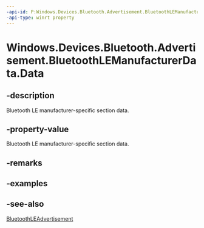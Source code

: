 ----api-id: P:Windows.Devices.Bluetooth.Advertisement.BluetoothLEManufacturerData.Data
-api-type: winrt property
---<!-- Property syntaxpublic Windows.Storage.Streams.IBuffer Data { get;  set; }--># Windows.Devices.Bluetooth.Advertisement.BluetoothLEManufacturerData.Data## -descriptionBluetooth LE manufacturer-specific section data.## -property-valueBluetooth LE manufacturer-specific section data.## -remarks## -examples## -see-also[BluetoothLEAdvertisement](bluetoothleadvertisement.md)